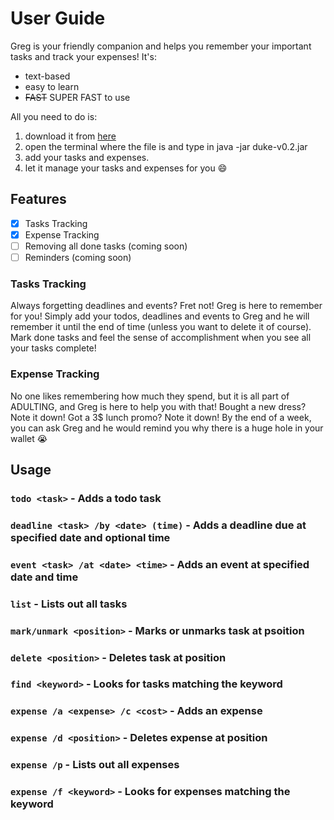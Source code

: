 # User Guide

Greg is your friendly companion and helps you remember your important tasks and track your expenses! It's:

- text-based
- easy to learn
- ~~FAST~~ SUPER FAST to use

All you need to do is:
1. download it from [here](https://github.com/kynapy/ip/releases/download/A-Release/duke-v0.2.jar)
2. open the terminal where the file is and type in java -jar duke-v0.2.jar
3. add your tasks and expenses.
4. let it manage your tasks and expenses for you 😄 

## Features 
- [x] Tasks Tracking
- [X] Expense Tracking
- [ ] Removing all done tasks (coming soon)
- [ ] Reminders (coming soon)

### Tasks Tracking

Always forgetting deadlines and events? Fret not! Greg is here to remember for you! Simply add your todos, deadlines and events to Greg and he will remember it until the end of time (unless you want to delete it of course). Mark done tasks and feel the sense of accomplishment when you see all your tasks complete!

### Expense Tracking

No one likes remembering how much they spend, but it is all part of ADULTING, and Greg is here to help you with that! Bought a new dress? Note it down! Got a 3$ lunch promo? Note it down! By the end of a week, you can ask Greg and he would remind you why there is a huge hole in your wallet :sob:

## Usage

### `todo <task>` - Adds a todo task
### `deadline <task> /by <date> (time)` - Adds a deadline due at specified date and optional time 
### `event <task> /at <date> <time>` - Adds an event at specified date and time
### `list` - Lists out all tasks
### `mark/unmark <position>` - Marks or unmarks task at psoition
### `delete <position>` - Deletes task at position
### `find <keyword>` - Looks for tasks matching the keyword

### `expense /a <expense> /c <cost>` - Adds an expense
### `expense /d <position>` - Deletes expense at position
### `expense /p` - Lists out all expenses
### `expense /f <keyword>` - Looks for expenses matching the keyword
